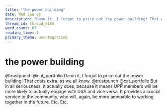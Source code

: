 ```yaml
---
title: "the power building"
date: Wed Jan 05
description: "Damn it, I forgot to price out the power building! That costs extra, as we all know."
thread_id: thread_0154
word_count: 67
reading_time: 1
primary_theme: uncategorized
---
```


# the power building

@trustpunch @cat_portfolio Damn it, I forgot to price out the power building! That costs extra, as we all know. @trustpunch @cat_portfolio But in all seriousness, it actually does, because it means UPP members will be more likely to actually engage with DSA and vice versa. It provides a crucial service to the community, who will, again, be more amenable to working together in the future. Etc. Etc.